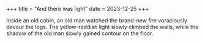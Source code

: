 +++
title = "And there was light"
date = 2023-12-25
+++

Inside an old cabin, an old man watched the brand-new fire voraciously devour the logs.
The yellow-reddish light slowly climbed the walls, while the shadow of the old man slowly gained contour on the floor.
